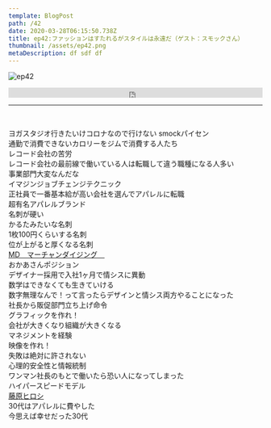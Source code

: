 ```yaml
---  
template: BlogPost  
path: /42
date: 2020-03-28T06:15:50.738Z  
title: ep42:ファッションはすたれるがスタイルは永遠だ（ゲスト：スモックさん）
thumbnail: /assets/ep42.png
metaDescription: df sdf df  
---  
```

![ep42](/assets/ep42.png)  

<iframe width="100%" height="20" scrolling="no" frameborder="no" allow="autoplay" src="https://w.soundcloud.com/player/?url=https%3A//api.soundcloud.com/tracks/784920145&amp;color=%23ff5500&amp;inverse=false&amp;auto_play=false&amp;show_user=true"></iframe>

***
  
</br>

<p>ヨガスタジオ行きたいけコロナなので行けない smockパイセン<br>通勤で消費できないカロリーをジムで消費する人たち<br>レコード会社の苦労<br>レコード会社の最前線で働いている人は転職して違う職種になる人多い<br>事業部門大変なんだな<br>イマジンジョブチェンジテクニック<br>正社員で一番基本給が高い会社を選んでアパレルに転職<br>超有名アパレルブランド<br>名刺が硬い<br>かるたみたいな名刺<br>1枚100円くらいする名刺<br>位が上がると厚くなる名刺<br><a rel="noreferrer noopener" aria-label="MD　マーチャンダイジング　 (新しいタブで開く)" href="https://ja.wikipedia.org/wiki/%E3%83%9E%E3%83%BC%E3%83%81%E3%83%A3%E3%83%B3%E3%83%80%E3%82%A4%E3%82%B8%E3%83%B3%E3%82%B0" target="_blank">MD　マーチャンダイジング　</a><br>おかあさんポジション<br>デザイナー採用で入社1ヶ月で情シスに異動<br>数学はできなくても生きていける<br>数字無理なんで！って言ったらデザインと情シス両方やることになった<br>社長から販促部門立ち上げ命令<br>グラフィックを作れ！<br>会社が大きくなり組織が大きくなる<br>マネジメントを経験<br>映像を作れ！<br>失敗は絶対に許されない<br>心理的安全性と情報統制<br>ワンマン社長のもとで働いたら恐い人になってしまった　<br>ハイパースピードモデル<br><a href="https://ja.wikipedia.org/wiki/%E8%97%A4%E5%8E%9F%E3%83%92%E3%83%AD%E3%82%B7" target="_blank" rel="noreferrer noopener" aria-label="藤原ヒロシ (新しいタブで開く)">藤原ヒロシ</a><br>30代はアパレルに費やした<br>今思えば幸せだった30代</p>